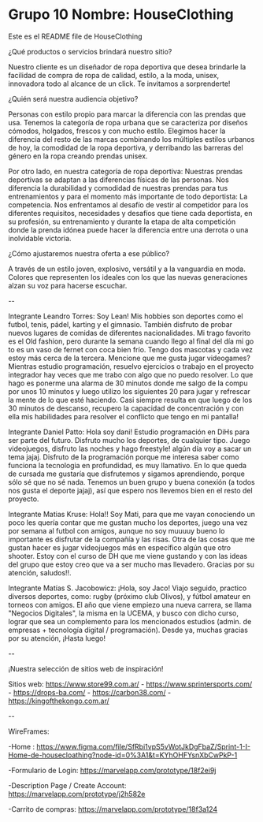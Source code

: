 # Grupo 10 Nombre: HouseClothing 

Este es el README file de HouseClothing
 
¿Qué productos o servicios brindará nuestro sitio?

Nuestro cliente es un diseñador de ropa deportiva que desea brindarle la facilidad de compra de ropa de calidad, estilo, a la moda, unisex, innovadora todo al alcance de un click. Te invitamos a sorprenderte!

¿Quién será nuestra audiencia objetivo?

Personas con estilo propio para marcar la diferencia con las prendas que usa. Tenemos la categoría de ropa urbana que se caracteriza por diseños cómodos, holgados, frescos y con mucho estilo. Elegimos hacer la diferencia del resto de las marcas combinando los múltiples estilos urbanos de hoy, la comodidad de la ropa deportiva, y derribando las barreras del género en la ropa creando prendas unisex.

Por otro lado, en nuestra categoría de ropa deportiva: Nuestras prendas deportivas se adaptan a las diferencias físicas de las personas. Nos diferencia la durabilidad y comodidad de nuestras prendas para tus entrenamientos y para el momento más importante de todo deportista: La competencia. Nos enfrentamos al desafío de vestir al competidor para los diferentes requisitos, necesidades y desafíos que tiene cada deportista, en su profesión, su entrenamiento y durante la etapa de alta competición donde la prenda idónea puede hacer la diferencia entre una derrota o una inolvidable victoria.

¿Cómo ajustaremos nuestra oferta a ese público?

A través de un estilo joven, explosivo, versátil y a la vanguardia en moda. Colores que representen los ideales con los que las nuevas generaciones alzan su voz para hacerse escuchar.

--

Integrante Leandro Torres: Soy Lean! Mis hobbies son deportes como el futbol, tenis, pádel, karting y el gimnasio. También disfruto de probar nuevos lugares de comidas de diferentes nacionalidades. Mi trago favorito es el Old fashion, pero durante la semana cuando llego al final del día mi go to es un vaso de fernet con coca bien frío. Tengo dos mascotas y cada vez estoy más cerca de la tercera. Mencione que me gusta jugar videogames? Mientras estudio programación, resuelvo ejercicios o trabajo en el proyecto integrador hay veces que me trabo con algo que no puedo resolver. Lo que hago es ponerme una alarma de 30 minutos donde me salgo de la compu por unos 10 minutos y luego utilizo los siguientes 20 para jugar y refrescar la mente de lo que esté haciendo. Casi siempre resulta en que luego de los 30 minutos de descanso, recupero la capacidad de concentración y con ella mis habilidades para resolver el conflicto que tengo en mi pantalla!

Integrante Daniel Patto: Hola soy dani! Estudio programación en DiHs para ser parte del futuro. Disfruto mucho los deportes, de cualquier tipo. Juego videojuegos, disfruto las noches y hago freestyle! algún día voy a sacar un tema jajaj. Disfruto de la programación porque me interesa saber como funciona la tecnologia en profundidad, es muy llamativo. En lo que queda de cursada me gustaría que disfrutemos y sigamos aprendiendo, porque sólo sé que no sé nada. Tenemos un buen grupo y buena conexión (a todos nos gusta el deporte jajaj), así que espero nos llevemos bien en el resto del proyecto.

Integrante Matias Kruse: Hola!! Soy Mati, para que me vayan conociendo un poco les quería contar que me gustan mucho los deportes, juego una vez por semana al futbol con amigos, aunque no soy muuuuy bueno lo importante es disfrutar de la compañía y las risas. Otra de las cosas que me gustan hacer es jugar videojuegos más en específico algún que otro shooter. Estoy con el curso de DH que me viene gustando y con las ideas del grupo que estoy creo que va a ser mucho mas llevadero. Gracias por su atención, saludos!!.

Integrante Matías S. Jacobowicz: ¡Hola, soy Jaco! Viajo seguido, practico diversos deportes, como: rugby (próximo club Olivos), y fútbol amateur en torneos con amigos. El año que viene empiezo una nueva carrera, se llama "Negocios Digitales", la misma en la UCEMA, y busco con dicho curso, lograr que sea un complemento para los mencionados estudios (admin. de empresas + tecnología digital / programación). Desde ya, muchas gracias por su atención, ¡Hasta luego!

--

¡Nuestra selección de sitios web de inspiración!

Sitios web: https://www.store99.com.ar/ - https://www.sprintersports.com/ - https://drops-ba.com/ - https://carbon38.com/ - https://kingofthekongo.com.ar/

--                                                                                                                                                 

WireFrames: 

-Home : https://www.figma.com/file/SfRbi1vpS5vWotJkDgFbaZ/Sprint-1-I-Home-de-housecloathing?node-id=0%3A1&t=KYhOHFYsnXbCwPkP-1

-Formulario de Login: https://marvelapp.com/prototype/18f2ei9j 

-Description Page / Create Account: https://marvelapp.com/prototype/j2h582e

-Carrito de compras: https://marvelapp.com/prototype/18f3a124
